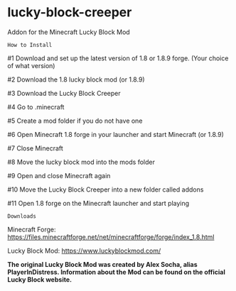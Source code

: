 # lucky-block-creeper
Addon for the Minecraft Lucky Block Mod

	How to Install

#1 Download and set up the latest version of 1.8 or 1.8.9 forge. (Your choice of what version)

#2 Download the 1.8 lucky block mod (or 1.8.9)

#3 Download the Lucky Block Creeper

#4 Go to .minecraft

#5 Create a mod folder if you do not have one

#6 Open Minecraft 1.8 forge in your launcher and start Minecraft (or 1.8.9)

#7 Close Minecraft

#8 Move the lucky block mod into the mods folder

#9 Open and close Minecraft again

#10 Move the Lucky Block Creeper into a new folder called addons

#11 Open 1.8 forge on the Minecraft launcher and start playing


	Downloads
Minecraft Forge: https://files.minecraftforge.net/net/minecraftforge/forge/index_1.8.html 

Lucky Block Mod: https://www.luckyblockmod.com/ 


**The original Lucky Block Mod was created by Alex Socha, alias PlayerInDistress. Information about the Mod can be found on the official Lucky Block website.**
